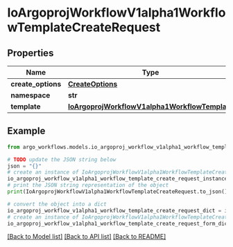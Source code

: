 # IoArgoprojWorkflowV1alpha1WorkflowTemplateCreateRequest


## Properties

Name | Type | Description | Notes
------------ | ------------- | ------------- | -------------
**create_options** | [**CreateOptions**](CreateOptions.md) |  | [optional] 
**namespace** | **str** |  | [optional] 
**template** | [**IoArgoprojWorkflowV1alpha1WorkflowTemplate**](IoArgoprojWorkflowV1alpha1WorkflowTemplate.md) |  | [optional] 

## Example

```python
from argo_workflows.models.io_argoproj_workflow_v1alpha1_workflow_template_create_request import IoArgoprojWorkflowV1alpha1WorkflowTemplateCreateRequest

# TODO update the JSON string below
json = "{}"
# create an instance of IoArgoprojWorkflowV1alpha1WorkflowTemplateCreateRequest from a JSON string
io_argoproj_workflow_v1alpha1_workflow_template_create_request_instance = IoArgoprojWorkflowV1alpha1WorkflowTemplateCreateRequest.from_json(json)
# print the JSON string representation of the object
print(IoArgoprojWorkflowV1alpha1WorkflowTemplateCreateRequest.to_json())

# convert the object into a dict
io_argoproj_workflow_v1alpha1_workflow_template_create_request_dict = io_argoproj_workflow_v1alpha1_workflow_template_create_request_instance.to_dict()
# create an instance of IoArgoprojWorkflowV1alpha1WorkflowTemplateCreateRequest from a dict
io_argoproj_workflow_v1alpha1_workflow_template_create_request_form_dict = io_argoproj_workflow_v1alpha1_workflow_template_create_request.from_dict(io_argoproj_workflow_v1alpha1_workflow_template_create_request_dict)
```
[[Back to Model list]](../README.md#documentation-for-models) [[Back to API list]](../README.md#documentation-for-api-endpoints) [[Back to README]](../README.md)


